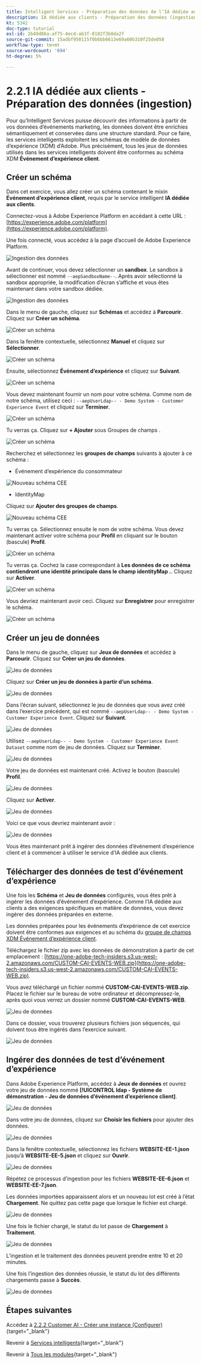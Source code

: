 ```yaml
---
title: Intelligent Services - Préparation des données de l’IA dédiée aux clients (Ingest)
description: IA dédiée aux clients - Préparation des données (ingestion)
kt: 5342
doc-type: tutorial
exl-id: 2b49d86a-af75-4ecd-ab3f-0182f3b8da2f
source-git-commit: 15adbf950115f0b6bb6613e69a60b310f25de058
workflow-type: tm+mt
source-wordcount: '694'
ht-degree: 5%

---
```


# 2.2.1 IA dédiée aux clients - Préparation des données (ingestion)

Pour qu’Intelligent Services puisse découvrir des informations à partir de vos données d’événements marketing, les données doivent être enrichies sémantiquement et conservées dans une structure standard. Pour ce faire, les services intelligents exploitent les schémas de modèle de données d’expérience (XDM) d’Adobe.
Plus précisément, tous les jeux de données utilisés dans les services intelligents doivent être conformes au schéma XDM **Événement d’expérience client**.

## Créer un schéma

Dans cet exercice, vous allez créer un schéma contenant le mixin **Événement d’expérience client**, requis par le service intelligent **IA dédiée aux clients**.

Connectez-vous à Adobe Experience Platform en accédant à cette URL : [https://experience.adobe.com/platform](https://experience.adobe.com/platform).

Une fois connecté, vous accédez à la page d’accueil de Adobe Experience Platform.

![Ingestion des données](../../datacollection/dc1.2/images/home.png)

Avant de continuer, vous devez sélectionner un **sandbox**. Le sandbox à sélectionner est nommé ``--aepSandboxName--``. Après avoir sélectionné la sandbox appropriée, la modification d’écran s’affiche et vous êtes maintenant dans votre sandbox dédiée.

![Ingestion des données](../../datacollection/dc1.2/images/sb1.png)

Dans le menu de gauche, cliquez sur **Schémas** et accédez à **Parcourir**. Cliquez sur **Créer un schéma**.

![Créer un schéma](./images/createschemabutton.png)

Dans la fenêtre contextuelle, sélectionnez **Manuel** et cliquez sur **Sélectionner**.

![Créer un schéma](./images/schmanual.png)

Ensuite, sélectionnez **Événement d’expérience** et cliquez sur **Suivant**.

![Créer un schéma](./images/xdmee.png)

Vous devez maintenant fournir un nom pour votre schéma. Comme nom de notre schéma, utilisez ceci : `--aepUserLdap-- - Demo System - Customer Experience Event` et cliquez sur **Terminer**.

![Créer un schéma](./images/schname.png)

Tu verras ça. Cliquez sur **+ Ajouter** sous Groupes de champs .

![Créer un schéma](./images/xdmee1.png)

Recherchez et sélectionnez les **groupes de champs** suivants à ajouter à ce schéma :

- Événement d’expérience du consommateur

![Nouveau schéma CEE](./images/cee1.png)

- IdentityMap

Cliquez sur **Ajouter des groupes de champs**.

![Nouveau schéma CEE](./images/cee2.png)

Tu verras ça. Sélectionnez ensuite le nom de votre schéma. Vous devez maintenant activer votre schéma pour **Profil** en cliquant sur le bouton (bascule) **Profil**.

![Créer un schéma](./images/xdmee3.png)

Tu verras ça. Cochez la case correspondant à **Les données de ce schéma contiendront une identité principale dans le champ identityMap .**. Cliquez sur **Activer**.

![Créer un schéma](./images/xdmee4.png)

Vous devriez maintenant avoir ceci. Cliquez sur **Enregistrer** pour enregistrer le schéma.

![Créer un schéma](./images/xdmee5.png)

## Créer un jeu de données

Dans le menu de gauche, cliquez sur **Jeux de données** et accédez à **Parcourir**. Cliquez sur **Créer un jeu de données**.

![Jeu de données](./images/createds.png)

Cliquez sur **Créer un jeu de données à partir d’un schéma**.

![Jeu de données](./images/createdatasetfromschema.png)

Dans l’écran suivant, sélectionnez le jeu de données que vous avez créé dans l’exercice précédent, qui est nommé `--aepUserLdap-- - Demo System - Customer Experience Event`. Cliquez sur **Suivant**.

![Jeu de données](./images/createds1.png)

Utilisez `--aepUserLdap-- - Demo System - Customer Experience Event Dataset` comme nom de jeu de données. Cliquez sur **Terminer**.

![Jeu de données](./images/createds2.png)

Votre jeu de données est maintenant créé. Activez le bouton (bascule) **Profil**.

![Jeu de données](./images/createds3.png)

Cliquez sur **Activer**.

![Jeu de données](./images/createds4.png)

Voici ce que vous devriez maintenant avoir :

![Jeu de données](./images/createds5.png)

Vous êtes maintenant prêt à ingérer des données d’événement d’expérience client et à commencer à utiliser le service d’IA dédiée aux clients.

## Télécharger des données de test d’événement d’expérience

Une fois les **Schéma** et **Jeu de données** configurés, vous êtes prêt à ingérer les données d’événement d’expérience. Comme l’IA dédiée aux clients a des exigences spécifiques en matière de données, vous devez ingérer des données préparées en externe.

Les données préparées pour les événements d’expérience de cet exercice doivent être conformes aux exigences et au schéma du [groupe de champs XDM Événement d’expérience client](https://github.com/adobe/xdm/blob/797cf4930d5a80799a095256302675b1362c9a15/docs/reference/context/experienceevent-consumer.schema.md).

Téléchargez le fichier zip avec les données de démonstration à partir de cet emplacement : [https://one-adobe-tech-insiders.s3.us-west-2.amazonaws.com/CUSTOM-CAI-EVENTS-WEB.zip](https://one-adobe-tech-insiders.s3.us-west-2.amazonaws.com/CUSTOM-CAI-EVENTS-WEB.zip).

Vous avez téléchargé un fichier nommé **CUSTOM-CAI-EVENTS-WEB.zip**. Placez le fichier sur le bureau de votre ordinateur et décompressez-le, après quoi vous verrez un dossier nommé **CUSTOM-CAI-EVENTS-WEB**.

![Jeu de données](./images/ingest.png)

Dans ce dossier, vous trouverez plusieurs fichiers json séquencés, qui doivent tous être ingérés dans l’exercice suivant.

![Jeu de données](./images/ingest1a.png)

## Ingérer des données de test d’événement d’expérience

Dans Adobe Experience Platform, accédez à **Jeux de données** et ouvrez votre jeu de données nommé **[!UICONTROL ldap - Système de démonstration - Jeu de données d’événement d’expérience client]**.

![Jeu de données](./images/ingest1.png)

Dans votre jeu de données, cliquez sur **Choisir les fichiers** pour ajouter des données.

![Jeu de données](./images/ingest2.png)

Dans la fenêtre contextuelle, sélectionnez les fichiers **WEBSITE-EE-1.json** jusqu’à **WEBSITE-EE-5.json** et cliquez sur **Ouvrir**.

![Jeu de données](./images/ingest3.png)

Répétez ce processus d’ingestion pour les fichiers **WEBSITE-EE-6.json** et **WEBSITE-EE-7.json**.

Les données importées apparaissent alors et un nouveau lot est créé à l’état **Chargement**. Ne quittez pas cette page que lorsque le fichier est chargé.

![Jeu de données](./images/ingest4.png)

Une fois le fichier chargé, le statut du lot passe de **Chargement** à **Traitement**.

![Jeu de données](./images/ingest5.png)

L’ingestion et le traitement des données peuvent prendre entre 10 et 20 minutes.

Une fois l’ingestion des données réussie, le statut du lot des différents chargements passe à **Succès**.

![Jeu de données](./images/ingest7.png)

## Étapes suivantes

Accédez à [2.2.2 Customer AI - Créer une instance (Configurer)](./ex2.md){target="_blank"}

Revenir à [Services intelligents](./intelligent-services.md){target="_blank"}

Revenir à [Tous les modules](./../../../../overview.md){target="_blank"}
